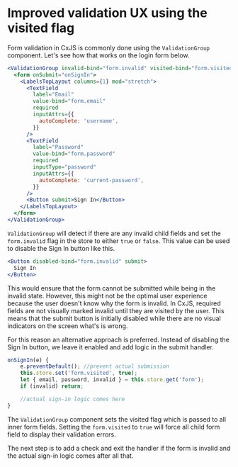 # Improved validation UX using the visited flag

Form validation in CxJS is commonly done using the `ValidationGroup` component. Let's see how that works on the login form below.

```jsx
<ValidationGroup invalid-bind="form.invalid" visited-bind="form.visited">
  <form onSubmit="onSignIn">
    <LabelsTopLayout columns={1} mod="stretch">
      <TextField
        label="Email"
        value-bind="form.email"
        required
        inputAttrs={{
          autoComplete: 'username',
        }}
      />
      <TextField
        label="Password"
        value-bind="form.password"
        required
        inputType="password"
        inputAttrs={{
          autoComplete: 'current-password',
        }}
      />
      <Button submit>Sign In</Button>
    </LabelsTopLayout>
  </form>
</ValidationGroup>
```

`ValidationGroup` will detect if there are any invalid child fields and set the `form.invalid` flag in the store to either `true` or `false`. This value can be used to disable the Sign In button like this.

```jsx
<Button disabled-bind="form.invalid" submit>
  Sign In
</Button>
```

This would ensure that the form cannot be submitted while being in the invalid state. However, this might not be the optimal user experience because the user doesn't know why the form is invalid. In CxJS, required fields are not visually marked invalid until they are visited by the user. This means that the submit button is initially disabled while there are no visual indicators on the screen what's is wrong.

For this reason an alternative approach is preferred. Instead of disabling the Sign In button, we leave it enabled and add logic in the submit handler.

```js
onSignIn(e) {
    e.preventDefault(); //prevent actual submission
    this.store.set('form.visited', true);
    let { email, password, invalid } = this.store.get('form');
    if (invalid) return;

    //actual sign-in logic comes here
}
```

The `ValidationGroup` component sets the visited flag which is passed to all inner form fields. Setting the `form.visited` to `true` will force all child form field to display their validation errors.

The next step is to add a check and exit the handler if the form is invalid and the actual sign-in logic comes after all that.
